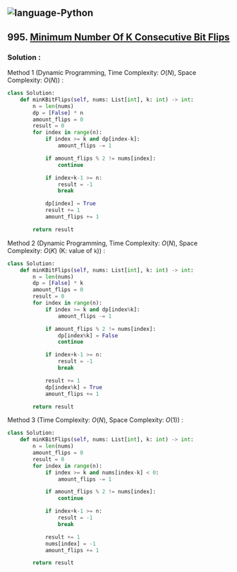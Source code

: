 ![language-Python](https://img.shields.io/badge/Python-ffd43b?style=for-the-badge&logo=PYTHON)
---

## 995. [Minimum Number Of K Consecutive Bit Flips](https://leetcode.com/problems/minimum-number-of-k-consecutive-bit-flips)

### Solution :

Method 1 (Dynamic Programming, Time Complexity: $O(N)$, Space Complexity: $O(N)$) :
```python
class Solution:
    def minKBitFlips(self, nums: List[int], k: int) -> int:
        n = len(nums)
        dp = [False] * n
        amount_flips = 0
        result = 0
        for index in range(n):
            if index >= k and dp[index-k]:
                amount_flips -= 1

            if amount_flips % 2 != nums[index]:
                continue

            if index+k-1 >= n:
                result = -1
                break

            dp[index] = True
            result += 1
            amount_flips += 1

        return result
```

Method 2 (Dynamic Programming, Time Complexity: $O(N)$, Space Complexity: $O(K)$ (K: value of `k`)) :
```python
class Solution:
    def minKBitFlips(self, nums: List[int], k: int) -> int:
        n = len(nums)
        dp = [False] * k
        amount_flips = 0
        result = 0
        for index in range(n):
            if index >= k and dp[index%k]:
                amount_flips -= 1

            if amount_flips % 2 != nums[index]:
                dp[index%k] = False
                continue

            if index+k-1 >= n:
                result = -1
                break

            result += 1
            dp[index%k] = True
            amount_flips += 1

        return result
```

Method 3 (Time Complexity: $O(N)$, Space Complexity: $O(1)$) :
```python
class Solution:
    def minKBitFlips(self, nums: List[int], k: int) -> int:
        n = len(nums)
        amount_flips = 0
        result = 0
        for index in range(n):
            if index >= k and nums[index-k] < 0:
                amount_flips -= 1

            if amount_flips % 2 != nums[index]:
                continue

            if index+k-1 >= n:
                result = -1
                break

            result += 1
            nums[index] = -1
            amount_flips += 1

        return result
```
